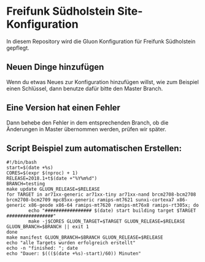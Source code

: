 # Freifunk Südholstein Site-Konfiguration

In diesem Repository wird die Gluon Konfiguration für Freifunk Südholstein gepflegt.

## Neuen Dinge hinzufügen

Wenn du etwas Neues zur Konfiguration hinzufügen willst, wie zum Beispiel einen Schlüssel, dann benutze dafür bitte den Master Branch.

## Eine Version hat einen Fehler

Dann behebe den Fehler in dem entsprechenden Branch, ob die Änderungen in Master übernommen werden, prüfen wir später.



## Script Beispiel zum automatischen Erstellen:
```
#!/bin/bash
start=$(date +%s)
CORES=$(expr $(nproc) + 1)
RELEASE=2018.1+t$(date +"%Y%m%d")
BRANCH=testing
make update GLUON_RELEASE=$RELEASE
for TARGET in ar71xx-generic ar71xx-tiny ar71xx-nand brcm2708-bcm2708 brcm2708-bcm2709 mpc85xx-generic ramips-mt7621 sunxi-cortexa7 x86-generic x86-geode x86-64 ramips-mt7620 ramips-mt76x8 ramips-rt305x; do
        echo "################# $(date) start building target $TARGET #################"
        make -j$CORES GLUON_TARGET=$TARGET GLUON_RELEASE=$RELEASE GLUON_BRANCH=$BRANCH || exit 1
done
make manifest GLUON_BRANCH=$BRANCH GLUON_RELEASE=$RELEASE
echo "alle Targets wurden erfolgreich erstellt"
echo -n "finished: "; date
echo "Dauer: $((($(date +%s)-start)/60)) Minuten"
```
